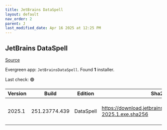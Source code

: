 ```yaml
---
title: JetBrains DataSpell
layout: default
nav_order: 2
parent: J
last_modified_date: Apr 16 2025 at 12:25 PM
---
```


## JetBrains DataSpell

[Source](https://www.jetbrains.com/dataspell)

Evergreen app: `JetBrainsDataSpell`. Found **1** installer.

Last check: 🟢

| Version | Build         | Edition   | Sha256                                                            | Date      | Size      | Type | URI                                                                                                                      |
| ------- | ------------- | --------- | ----------------------------------------------------------------- | --------- | --------- | ---- | ------------------------------------------------------------------------------------------------------------------------ |
| 2025.1  | 251.23774.439 | DataSpell | https://download.jetbrains.com/python/dataspell-2025.1.exe.sha256 | 16/4/2025 | 942753072 | exe  | [https://download.jetbrains.com/python/dataspell-2025.1.exe](https://download.jetbrains.com/python/dataspell-2025.1.exe) |
